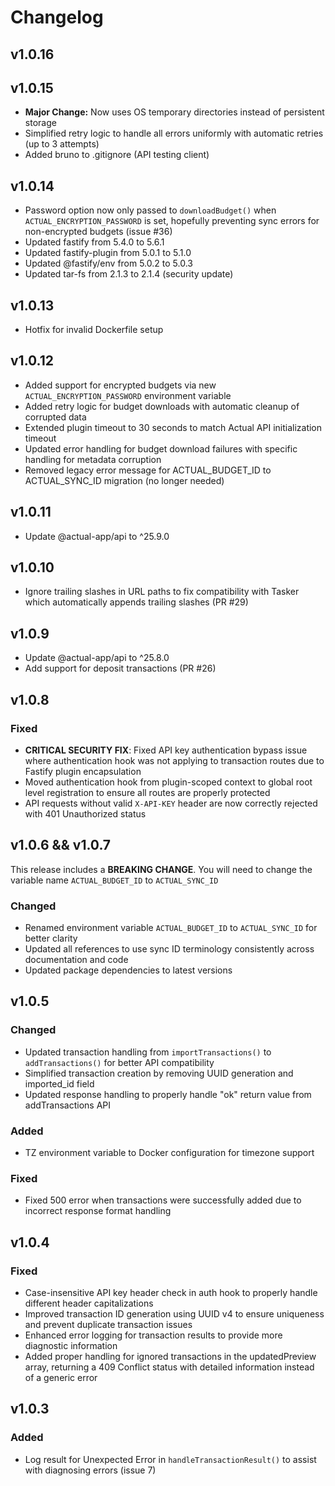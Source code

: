 # Changelog

## v1.0.16

## v1.0.15
- **Major Change:** Now uses OS temporary directories instead of persistent storage
- Simplified retry logic to handle all errors uniformly with automatic retries (up to 3 attempts)
- Added bruno to .gitignore (API testing client)

## v1.0.14
- Password option now only passed to `downloadBudget()` when `ACTUAL_ENCRYPTION_PASSWORD` is set, hopefully preventing sync errors for non-encrypted budgets (issue #36)
- Updated fastify from 5.4.0 to 5.6.1
- Updated fastify-plugin from 5.0.1 to 5.1.0
- Updated @fastify/env from 5.0.2 to 5.0.3
- Updated tar-fs from 2.1.3 to 2.1.4 (security update)

## v1.0.13

- Hotfix for invalid Dockerfile setup

## v1.0.12

- Added support for encrypted budgets via new `ACTUAL_ENCRYPTION_PASSWORD` environment variable
- Added retry logic for budget downloads with automatic cleanup of corrupted data
- Extended plugin timeout to 30 seconds to match Actual API initialization timeout
- Updated error handling for budget download failures with specific handling for metadata corruption
- Removed legacy error message for ACTUAL_BUDGET_ID to ACTUAL_SYNC_ID migration (no longer needed)

## v1.0.11

- Update @actual-app/api to ^25.9.0

## v1.0.10

- Ignore trailing slashes in URL paths to fix compatibility with Tasker which automatically appends trailing slashes (PR #29)

## v1.0.9

- Update @actual-app/api to ^25.8.0
- Add support for deposit transactions (PR #26)

## v1.0.8

### Fixed
- **CRITICAL SECURITY FIX**: Fixed API key authentication bypass issue where authentication hook was not applying to transaction routes due to Fastify plugin encapsulation
- Moved authentication hook from plugin-scoped context to global root level registration to ensure all routes are properly protected
- API requests without valid `X-API-KEY` header are now correctly rejected with 401 Unauthorized status

## v1.0.6 && v1.0.7

This release includes a **BREAKING CHANGE**. You will need to change the variable name `ACTUAL_BUDGET_ID` to `ACTUAL_SYNC_ID`

### Changed
- Renamed environment variable `ACTUAL_BUDGET_ID` to `ACTUAL_SYNC_ID` for better clarity
- Updated all references to use sync ID terminology consistently across documentation and code
- Updated package dependencies to latest versions

## v1.0.5

### Changed
- Updated transaction handling from `importTransactions()` to `addTransactions()` for better API compatibility
- Simplified transaction creation by removing UUID generation and imported_id field
- Updated response handling to properly handle "ok" return value from addTransactions API

### Added
- TZ environment variable to Docker configuration for timezone support

### Fixed
- Fixed 500 error when transactions were successfully added due to incorrect response format handling

## v1.0.4

### Fixed
- Case-insensitive API key header check in auth hook to properly handle different header capitalizations
- Improved transaction ID generation using UUID v4 to ensure uniqueness and prevent duplicate transaction issues
- Enhanced error logging for transaction results to provide more diagnostic information
- Added proper handling for ignored transactions in the updatedPreview array, returning a 409 Conflict status with detailed information instead of a generic error

## v1.0.3

### Added
- Log result for Unexpected Error in `handleTransactionResult()` to assist with diagnosing errors (issue 7)
